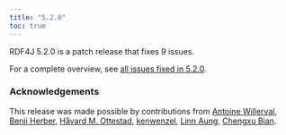 ```yaml
---
title: "5.2.0"
toc: true
---
```

RDF4J 5.2.0 is a patch release that fixes 9 issues.

For a complete overview, see [all issues fixed in 5.2.0](https://github.com/eclipse/rdf4j/milestone/115?closed=1).

### Acknowledgements

This release was made possible by contributions from [Antoine Willerval](https://github.com/ate47), [Benji Herber](https://github.com/benherber), [Håvard M. Ottestad](https://github.com/hmottestad), [kenwenzel](https://github.com/kenwenzel), [Linn Aung](https://github.com/linnaung), [Chengxu Bian](https://github.com/odysa).
